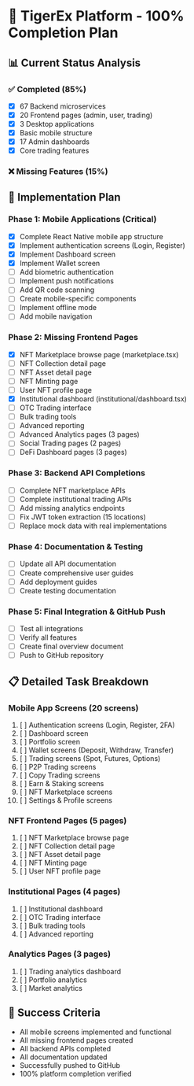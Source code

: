 # 🎯 TigerEx Platform - 100% Completion Plan

## 📊 Current Status Analysis

### ✅ Completed (85%)
- [x] 67 Backend microservices
- [x] 20 Frontend pages (admin, user, trading)
- [x] 3 Desktop applications
- [x] Basic mobile structure
- [x] 17 Admin dashboards
- [x] Core trading features

### ❌ Missing Features (15%)

## 🚀 Implementation Plan

### Phase 1: Mobile Applications (Critical)
- [x] Complete React Native mobile app structure
- [x] Implement authentication screens (Login, Register)
- [x] Implement Dashboard screen
- [x] Implement Wallet screen
- [ ] Add biometric authentication
- [ ] Implement push notifications
- [ ] Add QR code scanning
- [ ] Create mobile-specific components
- [ ] Implement offline mode
- [ ] Add mobile navigation

### Phase 2: Missing Frontend Pages
- [x] NFT Marketplace browse page (marketplace.tsx)
- [ ] NFT Collection detail page
- [ ] NFT Asset detail page
- [ ] NFT Minting page
- [ ] User NFT profile page
- [x] Institutional dashboard (institutional/dashboard.tsx)
- [ ] OTC Trading interface
- [ ] Bulk trading tools
- [ ] Advanced reporting
- [ ] Advanced Analytics pages (3 pages)
- [ ] Social Trading pages (2 pages)
- [ ] DeFi Dashboard pages (3 pages)

### Phase 3: Backend API Completions
- [ ] Complete NFT marketplace APIs
- [ ] Complete institutional trading APIs
- [ ] Add missing analytics endpoints
- [ ] Fix JWT token extraction (15 locations)
- [ ] Replace mock data with real implementations

### Phase 4: Documentation & Testing
- [ ] Update all API documentation
- [ ] Create comprehensive user guides
- [ ] Add deployment guides
- [ ] Create testing documentation

### Phase 5: Final Integration & GitHub Push
- [ ] Test all integrations
- [ ] Verify all features
- [ ] Create final overview document
- [ ] Push to GitHub repository

## 📋 Detailed Task Breakdown

### Mobile App Screens (20 screens)
1. [ ] Authentication screens (Login, Register, 2FA)
2. [ ] Dashboard screen
3. [ ] Portfolio screen
4. [ ] Wallet screens (Deposit, Withdraw, Transfer)
5. [ ] Trading screens (Spot, Futures, Options)
6. [ ] P2P Trading screens
7. [ ] Copy Trading screens
8. [ ] Earn & Staking screens
9. [ ] NFT Marketplace screens
10. [ ] Settings & Profile screens

### NFT Frontend Pages (5 pages)
1. [ ] NFT Marketplace browse page
2. [ ] NFT Collection detail page
3. [ ] NFT Asset detail page
4. [ ] NFT Minting page
5. [ ] User NFT profile page

### Institutional Pages (4 pages)
1. [ ] Institutional dashboard
2. [ ] OTC Trading interface
3. [ ] Bulk trading tools
4. [ ] Advanced reporting

### Analytics Pages (3 pages)
1. [ ] Trading analytics dashboard
2. [ ] Portfolio analytics
3. [ ] Market analytics

## 🎯 Success Criteria
- All mobile screens implemented and functional
- All missing frontend pages created
- All backend APIs completed
- All documentation updated
- Successfully pushed to GitHub
- 100% platform completion verified